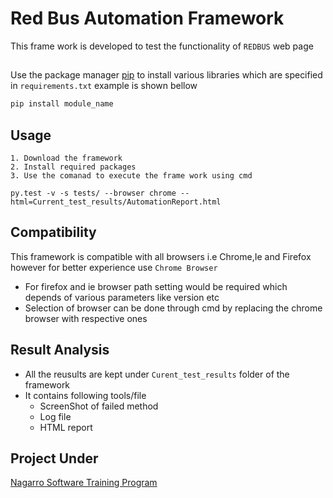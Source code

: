 # Red Bus Automation Framework

This frame work is developed to test the functionality of ```REDBUS``` web page 
## 

Use the package manager [pip](https://pip.pypa.io/en/stable/) to install various libraries which are specified in ```requirements.txt```
example is shown bellow

```bash
pip install module_name
```

## Usage

```
1. Download the framework 
2. Install required packages
3. Use the comanad to execute the frame work using cmd 
```
``` 
py.test -v -s tests/ --browser chrome --html=Current_test_results/AutomationReport.html
```

## Compatibility
This framework is compatible with all browsers i.e Chrome,Ie and Firefox
however for better experience use ```Chrome Browser```
* For firefox and ie browser path setting would be required which depends of various parameters like version etc
* Selection of browser can be done through cmd by replacing the chrome browser with respective ones
## Result Analysis
* All the reusults are kept under ```Curent_test_results``` folder of the framework
* It contains following tools/file
     -  ScreenShot of failed method
     - Log file 
     - HTML report
 
## Project Under  
[Nagarro Software Training Program](https://www.nagarro.com/en)

